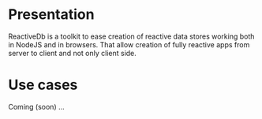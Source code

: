 # Presentation
ReactiveDb is a toolkit to ease creation of reactive data stores working both in NodeJS and in browsers.
That allow creation of fully reactive apps from server to client and not only client side.

# Use cases
Coming (soon) ...
